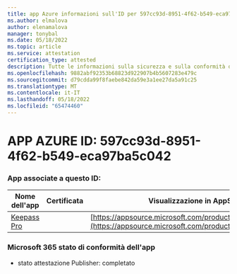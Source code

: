 ```yaml
---
title: app Azure informazioni sull'ID per 597cc93d-8951-4f62-b549-eca97ba5c042
ms.author: elmalova
author: elenamalova
manager: tonybal
ms.date: 05/18/2022
ms.topic: article
ms.service: attestation
certification_type: attested
description: Tutte le informazioni sulla sicurezza e sulla conformità disponibili per 597cc93d-8951-4f62-b549-eca97ba5c042.
ms.openlocfilehash: 9882abf92353b68823d922907b4b5607283e479c
ms.sourcegitcommit: d79cdda99f8faebe842da59e3a1ee27da5a91c25
ms.translationtype: MT
ms.contentlocale: it-IT
ms.lasthandoff: 05/18/2022
ms.locfileid: "65474460"
---
```

# <a name="azure-app-id-597cc93d-8951-4f62-b549-eca97ba5c042"></a>APP AZURE ID: 597cc93d-8951-4f62-b549-eca97ba5c042


### <a name="apps-associated-with-this-id"></a>App associate a questo ID:
| **Nome dell'app** | **Certificata** | **Visualizzazione in AppSource** |
|--------------|---------------|-----------------------|
| [Keepass Pro](../forward/WA200003336.md) |  | [https://appsource.microsoft.com/product/office/WA200003336](https://appsource.microsoft.com/product/office/WA200003336) |

### <a name="microsoft-365-app-compliance-status"></a>Microsoft 365 stato di conformità dell'app
- stato attestazione Publisher: completato
